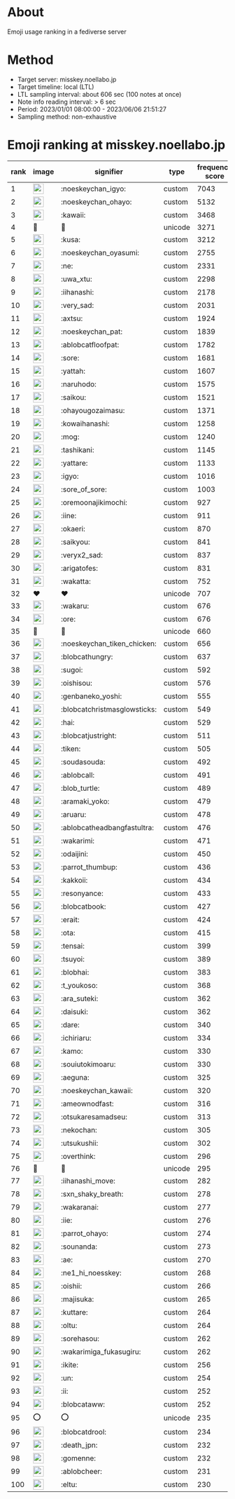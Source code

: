 # About
Emoji usage ranking in a fediverse server

# Method
- Target server: misskey.noellabo.jp
- Target timeline: local (LTL)
- LTL sampling interval: about 606 sec (100 notes at once)
- Note info reading interval: > 6 sec
- Period: 2023/01/01 08:00:00 - 2023/06/06 21:51:27 
- Sampling method: non-exhaustive

# Emoji ranking at misskey.noellabo.jp

|rank|image|signifier|type|frequency score|
|----|----|----|----|----|
|1|<img height="24" src="https://misskey.noellabo.jp/emoji/noeskeychan_igyo.webp">|:noeskeychan_igyo:|custom|7043|
|2|<img height="24" src="https://misskey.noellabo.jp/emoji/noeskeychan_ohayo.webp">|:noeskeychan_ohayo:|custom|5132|
|3|<img height="24" src="https://misskey.noellabo.jp/emoji/kawaii.webp">|:kawaii:|custom|3468|
|4|🎉|🎉|unicode|3271|
|5|<img height="24" src="https://misskey.noellabo.jp/emoji/kusa.webp">|:kusa:|custom|3212|
|6|<img height="24" src="https://misskey.noellabo.jp/emoji/noeskeychan_oyasumi.webp">|:noeskeychan_oyasumi:|custom|2755|
|7|<img height="24" src="https://misskey.noellabo.jp/emoji/ne.webp">|:ne:|custom|2331|
|8|<img height="24" src="https://misskey.noellabo.jp/emoji/uwa_xtu.webp">|:uwa_xtu:|custom|2298|
|9|<img height="24" src="https://misskey.noellabo.jp/emoji/iihanashi.webp">|:iihanashi:|custom|2178|
|10|<img height="24" src="https://misskey.noellabo.jp/emoji/very_sad.webp">|:very_sad:|custom|2031|
|11|<img height="24" src="https://misskey.noellabo.jp/emoji/axtsu.webp">|:axtsu:|custom|1924|
|12|<img height="24" src="https://misskey.noellabo.jp/emoji/noeskeychan_pat.webp">|:noeskeychan_pat:|custom|1839|
|13|<img height="24" src="https://misskey.noellabo.jp/emoji/ablobcatfloofpat.webp">|:ablobcatfloofpat:|custom|1782|
|14|<img height="24" src="https://misskey.noellabo.jp/emoji/sore.webp">|:sore:|custom|1681|
|15|<img height="24" src="https://misskey.noellabo.jp/emoji/yattah.webp">|:yattah:|custom|1607|
|16|<img height="24" src="https://misskey.noellabo.jp/emoji/naruhodo.webp">|:naruhodo:|custom|1575|
|17|<img height="24" src="https://misskey.noellabo.jp/emoji/saikou.webp">|:saikou:|custom|1521|
|18|<img height="24" src="https://misskey.noellabo.jp/emoji/ohayougozaimasu.webp">|:ohayougozaimasu:|custom|1371|
|19|<img height="24" src="https://misskey.noellabo.jp/emoji/kowaihanashi.webp">|:kowaihanashi:|custom|1258|
|20|<img height="24" src="https://misskey.noellabo.jp/emoji/mog.webp">|:mog:|custom|1240|
|21|<img height="24" src="https://misskey.noellabo.jp/emoji/tashikani.webp">|:tashikani:|custom|1145|
|22|<img height="24" src="https://misskey.noellabo.jp/emoji/yattare.webp">|:yattare:|custom|1133|
|23|<img height="24" src="https://misskey.noellabo.jp/emoji/igyo.webp">|:igyo:|custom|1016|
|24|<img height="24" src="https://misskey.noellabo.jp/emoji/sore_of_sore.webp">|:sore_of_sore:|custom|1003|
|25|<img height="24" src="https://misskey.noellabo.jp/emoji/oremoonajikimochi.webp">|:oremoonajikimochi:|custom|927|
|26|<img height="24" src="https://misskey.noellabo.jp/emoji/iine.webp">|:iine:|custom|911|
|27|<img height="24" src="https://misskey.noellabo.jp/emoji/okaeri.webp">|:okaeri:|custom|870|
|28|<img height="24" src="https://misskey.noellabo.jp/emoji/saikyou.webp">|:saikyou:|custom|841|
|29|<img height="24" src="https://misskey.noellabo.jp/emoji/veryx2_sad.webp">|:veryx2_sad:|custom|837|
|30|<img height="24" src="https://misskey.noellabo.jp/emoji/arigatofes.webp">|:arigatofes:|custom|831|
|31|<img height="24" src="https://misskey.noellabo.jp/emoji/wakatta.webp">|:wakatta:|custom|752|
|32|❤|❤|unicode|707|
|33|<img height="24" src="https://misskey.noellabo.jp/emoji/wakaru.webp">|:wakaru:|custom|676|
|34|<img height="24" src="https://misskey.noellabo.jp/emoji/ore.webp">|:ore:|custom|676|
|35|🍗|🍗|unicode|660|
|36|<img height="24" src="https://misskey.noellabo.jp/emoji/noeskeychan_tiken_chicken.webp">|:noeskeychan_tiken_chicken:|custom|656|
|37|<img height="24" src="https://misskey.noellabo.jp/emoji/blobcathungry.webp">|:blobcathungry:|custom|637|
|38|<img height="24" src="https://misskey.noellabo.jp/emoji/sugoi.webp">|:sugoi:|custom|592|
|39|<img height="24" src="https://misskey.noellabo.jp/emoji/oishisou.webp">|:oishisou:|custom|576|
|40|<img height="24" src="https://misskey.noellabo.jp/emoji/genbaneko_yoshi.webp">|:genbaneko_yoshi:|custom|555|
|41|<img height="24" src="https://misskey.noellabo.jp/emoji/blobcatchristmasglowsticks.webp">|:blobcatchristmasglowsticks:|custom|549|
|42|<img height="24" src="https://misskey.noellabo.jp/emoji/hai.webp">|:hai:|custom|529|
|43|<img height="24" src="https://misskey.noellabo.jp/emoji/blobcatjustright.webp">|:blobcatjustright:|custom|511|
|44|<img height="24" src="https://misskey.noellabo.jp/emoji/tiken.webp">|:tiken:|custom|505|
|45|<img height="24" src="https://misskey.noellabo.jp/emoji/soudasouda.webp">|:soudasouda:|custom|492|
|46|<img height="24" src="https://misskey.noellabo.jp/emoji/ablobcall.webp">|:ablobcall:|custom|491|
|47|<img height="24" src="https://misskey.noellabo.jp/emoji/blob_turtle.webp">|:blob_turtle:|custom|489|
|48|<img height="24" src="https://misskey.noellabo.jp/emoji/aramaki_yoko.webp">|:aramaki_yoko:|custom|479|
|49|<img height="24" src="https://misskey.noellabo.jp/emoji/aruaru.webp">|:aruaru:|custom|478|
|50|<img height="24" src="https://misskey.noellabo.jp/emoji/ablobcatheadbangfastultra.webp">|:ablobcatheadbangfastultra:|custom|476|
|51|<img height="24" src="https://misskey.noellabo.jp/emoji/wakarimi.webp">|:wakarimi:|custom|471|
|52|<img height="24" src="https://misskey.noellabo.jp/emoji/odaijini.webp">|:odaijini:|custom|450|
|53|<img height="24" src="https://misskey.noellabo.jp/emoji/parrot_thumbup.webp">|:parrot_thumbup:|custom|436|
|54|<img height="24" src="https://misskey.noellabo.jp/emoji/kakkoii.webp">|:kakkoii:|custom|434|
|55|<img height="24" src="https://misskey.noellabo.jp/emoji/resonyance.webp">|:resonyance:|custom|433|
|56|<img height="24" src="https://misskey.noellabo.jp/emoji/blobcatbook.webp">|:blobcatbook:|custom|427|
|57|<img height="24" src="https://misskey.noellabo.jp/emoji/erait.webp">|:erait:|custom|424|
|58|<img height="24" src="https://misskey.noellabo.jp/emoji/ota.webp">|:ota:|custom|415|
|59|<img height="24" src="https://misskey.noellabo.jp/emoji/tensai.webp">|:tensai:|custom|399|
|60|<img height="24" src="https://misskey.noellabo.jp/emoji/tsuyoi.webp">|:tsuyoi:|custom|389|
|61|<img height="24" src="https://misskey.noellabo.jp/emoji/blobhai.webp">|:blobhai:|custom|383|
|62|<img height="24" src="https://misskey.noellabo.jp/emoji/t_youkoso.webp">|:t_youkoso:|custom|368|
|63|<img height="24" src="https://misskey.noellabo.jp/emoji/ara_suteki.webp">|:ara_suteki:|custom|362|
|64|<img height="24" src="https://misskey.noellabo.jp/emoji/daisuki.webp">|:daisuki:|custom|362|
|65|<img height="24" src="https://misskey.noellabo.jp/emoji/dare.webp">|:dare:|custom|340|
|66|<img height="24" src="https://misskey.noellabo.jp/emoji/ichiriaru.webp">|:ichiriaru:|custom|334|
|67|<img height="24" src="https://misskey.noellabo.jp/emoji/kamo.webp">|:kamo:|custom|330|
|68|<img height="24" src="https://misskey.noellabo.jp/emoji/souiutokimoaru.webp">|:souiutokimoaru:|custom|330|
|69|<img height="24" src="https://misskey.noellabo.jp/emoji/aeguna.webp">|:aeguna:|custom|325|
|70|<img height="24" src="https://misskey.noellabo.jp/emoji/noeskeychan_kawaii.webp">|:noeskeychan_kawaii:|custom|320|
|71|<img height="24" src="https://misskey.noellabo.jp/emoji/ameownodfast.webp">|:ameownodfast:|custom|316|
|72|<img height="24" src="https://misskey.noellabo.jp/emoji/otsukaresamadseu.webp">|:otsukaresamadseu:|custom|313|
|73|<img height="24" src="https://misskey.noellabo.jp/emoji/nekochan.webp">|:nekochan:|custom|305|
|74|<img height="24" src="https://misskey.noellabo.jp/emoji/utsukushii.webp">|:utsukushii:|custom|302|
|75|<img height="24" src="https://misskey.noellabo.jp/emoji/overthink.webp">|:overthink:|custom|296|
|76|🥔|🥔|unicode|295|
|77|<img height="24" src="https://misskey.noellabo.jp/emoji/iihanashi_move.webp">|:iihanashi_move:|custom|282|
|78|<img height="24" src="https://misskey.noellabo.jp/emoji/sxn_shaky_breath.webp">|:sxn_shaky_breath:|custom|278|
|79|<img height="24" src="https://misskey.noellabo.jp/emoji/wakaranai.webp">|:wakaranai:|custom|277|
|80|<img height="24" src="https://misskey.noellabo.jp/emoji/iie.webp">|:iie:|custom|276|
|81|<img height="24" src="https://misskey.noellabo.jp/emoji/parrot_ohayo.webp">|:parrot_ohayo:|custom|274|
|82|<img height="24" src="https://misskey.noellabo.jp/emoji/sounanda.webp">|:sounanda:|custom|273|
|83|<img height="24" src="https://misskey.noellabo.jp/emoji/ae.webp">|:ae:|custom|270|
|84|<img height="24" src="https://misskey.noellabo.jp/emoji/ne1_hi_noesskey.webp">|:ne1_hi_noesskey:|custom|268|
|85|<img height="24" src="https://misskey.noellabo.jp/emoji/oishii.webp">|:oishii:|custom|266|
|86|<img height="24" src="https://misskey.noellabo.jp/emoji/majisuka.webp">|:majisuka:|custom|265|
|87|<img height="24" src="https://misskey.noellabo.jp/emoji/kuttare.webp">|:kuttare:|custom|264|
|88|<img height="24" src="https://misskey.noellabo.jp/emoji/oltu.webp">|:oltu:|custom|264|
|89|<img height="24" src="https://misskey.noellabo.jp/emoji/sorehasou.webp">|:sorehasou:|custom|262|
|90|<img height="24" src="https://misskey.noellabo.jp/emoji/wakarimiga_fukasugiru.webp">|:wakarimiga_fukasugiru:|custom|262|
|91|<img height="24" src="https://misskey.noellabo.jp/emoji/ikite.webp">|:ikite:|custom|256|
|92|<img height="24" src="https://misskey.noellabo.jp/emoji/un.webp">|:un:|custom|254|
|93|<img height="24" src="https://misskey.noellabo.jp/emoji/ii.webp">|:ii:|custom|252|
|94|<img height="24" src="https://misskey.noellabo.jp/emoji/blobcataww.webp">|:blobcataww:|custom|252|
|95|⭕|⭕|unicode|235|
|96|<img height="24" src="https://misskey.noellabo.jp/emoji/blobcatdrool.webp">|:blobcatdrool:|custom|234|
|97|<img height="24" src="https://misskey.noellabo.jp/emoji/death_jpn.webp">|:death_jpn:|custom|232|
|98|<img height="24" src="https://misskey.noellabo.jp/emoji/gomenne.webp">|:gomenne:|custom|232|
|99|<img height="24" src="https://misskey.noellabo.jp/emoji/ablobcheer.webp">|:ablobcheer:|custom|231|
|100|<img height="24" src="https://misskey.noellabo.jp/emoji/eltu.webp">|:eltu:|custom|230|
